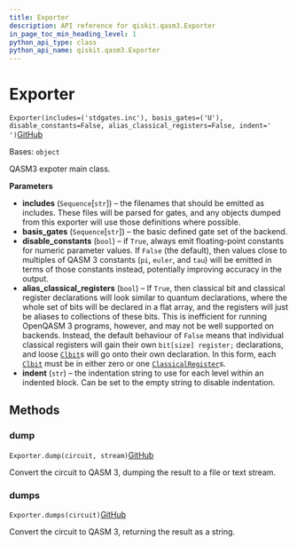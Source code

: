 ```yaml
---
title: Exporter
description: API reference for qiskit.qasm3.Exporter
in_page_toc_min_heading_level: 1
python_api_type: class
python_api_name: qiskit.qasm3.Exporter
---
```


# Exporter

<span id="qiskit.qasm3.Exporter" />

`Exporter(includes=('stdgates.inc'), basis_gates=('U'), disable_constants=False, alias_classical_registers=False, indent=' ')`[GitHub](https://github.com/qiskit/qiskit/tree/stable/0.20/qiskit/qasm3/exporter.py "view source code")

Bases: `object`

QASM3 expoter main class.

**Parameters**

*   **includes** (`Sequence`\[`str`]) – the filenames that should be emitted as includes. These files will be parsed for gates, and any objects dumped from this exporter will use those definitions where possible.
*   **basis\_gates** (`Sequence`\[`str`]) – the basic defined gate set of the backend.
*   **disable\_constants** (`bool`) – if `True`, always emit floating-point constants for numeric parameter values. If `False` (the default), then values close to multiples of QASM 3 constants (`pi`, `euler`, and `tau`) will be emitted in terms of those constants instead, potentially improving accuracy in the output.
*   **alias\_classical\_registers** (`bool`) – If `True`, then classical bit and classical register declarations will look similar to quantum declarations, where the whole set of bits will be declared in a flat array, and the registers will just be aliases to collections of these bits. This is inefficient for running OpenQASM 3 programs, however, and may not be well supported on backends. Instead, the default behaviour of `False` means that individual classical registers will gain their own `bit[size] register;` declarations, and loose [`Clbit`](qiskit.circuit.Clbit "qiskit.circuit.Clbit")s will go onto their own declaration. In this form, each [`Clbit`](qiskit.circuit.Clbit "qiskit.circuit.Clbit") must be in either zero or one [`ClassicalRegister`](qiskit.circuit.ClassicalRegister "qiskit.circuit.ClassicalRegister")s.
*   **indent** (`str`) – the indentation string to use for each level within an indented block. Can be set to the empty string to disable indentation.

## Methods

### dump

<span id="qiskit.qasm3.Exporter.dump" />

`Exporter.dump(circuit, stream)`[GitHub](https://github.com/qiskit/qiskit/tree/stable/0.20/qiskit/qasm3/exporter.py "view source code")

Convert the circuit to QASM 3, dumping the result to a file or text stream.

### dumps

<span id="qiskit.qasm3.Exporter.dumps" />

`Exporter.dumps(circuit)`[GitHub](https://github.com/qiskit/qiskit/tree/stable/0.20/qiskit/qasm3/exporter.py "view source code")

Convert the circuit to QASM 3, returning the result as a string.

